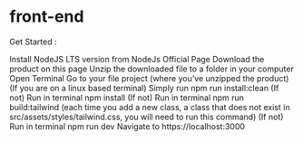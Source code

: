 # front-end

Get Started :

Install NodeJS LTS version from NodeJs Official Page
Download the product on this page
Unzip the downloaded file to a folder in your computer
Open Terminal
Go to your file project (where you’ve unzipped the product)
(If you are on a linux based terminal) Simply run npm run install:clean
(If not) Run in terminal npm install
(If not) Run in terminal npm run build:tailwind (each time you add a new class, a class that does not exist in src/assets/styles/tailwind.css, you will need to run this command)
(If not) Run in terminal npm run dev
Navigate to https://localhost:3000
